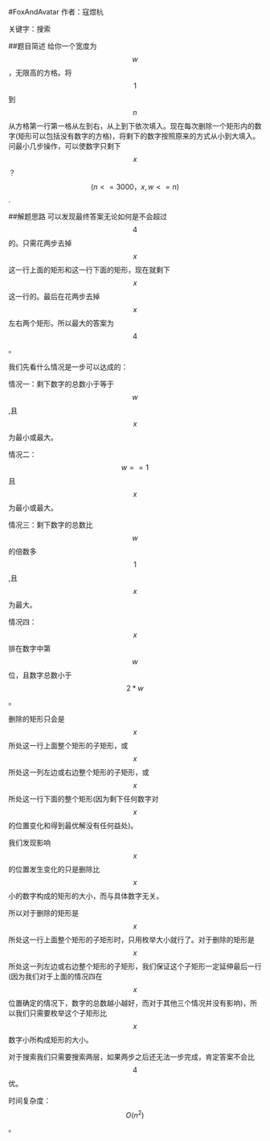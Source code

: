 #FoxAndAvatar
作者：寇煜杭

关键字：搜索

##题目简述
 给你一个宽度为$$w$$，无限高的方格。将$$1$$到$$n$$从方格第一行第一格从左到右，从上到下依次填入。现在每次删除一个矩形内的数字(矩形可以包括没有数字的方格)，将剩下的数字按照原来的方式从小到大填入。问最小几步操作，可以使数字只剩下$$x$$？$$(n<=3000，x,w<=n)$$.

##解题思路
  可以发现最终答案无论如何是不会超过$$4$$的。只需花两步去掉$$x$$这一行上面的矩形和这一行下面的矩形，现在就剩下$$x$$这一行的。最后在花两步去掉$$x$$左右两个矩形。所以最大的答案为$$4$$。

我们先看什么情况是一步可以达成的：

情况一：剩下数字的总数小于等于$$w$$,且$$x$$为最小或最大。

情况二：$$w==1$$且$$x$$为最小或最大。

情况三：剩下数字的总数比$$w$$的倍数多$$1$$,且$$x$$为最大。

情况四：$$x$$排在数字中第$$w$$位，且数字总数小于$$2*w$$。

删除的矩形只会是$$x$$所处这一行上面整个矩形的子矩形，或$$x$$所处这一列左边或右边整个矩形的子矩形，或$$x$$所处这一行下面的整个矩形(因为剩下任何数字对$$x$$的位置变化和得到最优解没有任何益处)。

我们发现影响$$x$$的位置发生变化的只是删除比$$x$$小的数字构成的矩形的大小，而与具体数字无关。

所以对于删除的矩形是$$x$$所处这一行上面整个矩形的子矩形时，只用枚举大小就行了。对于删除的矩形是$$x$$所处这一列左边或右边整个矩形的子矩形，我们保证这个子矩形一定延伸最后一行(因为我们对于上面的情况四在$$x$$位置确定的情况下，数字的总数越小越好，而对于其他三个情况并没有影响)，所以我们只需要枚举这个子矩形比$$x$$数字小所构成矩形的大小。

对于搜索我们只需要搜索两层，如果两步之后还无法一步完成，肯定答案不会比$$4$$优。

时间复杂度：$$O(n^2)$$。